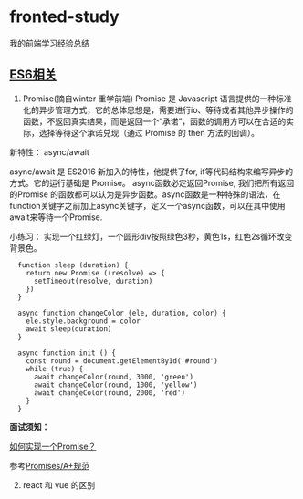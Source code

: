 # fronted-study
 我的前端学习经验总结

## [ES6相关](https://es6.ruanyifeng.com/#README)

1. Promise(摘自winter 重学前端)
  Promise 是 Javascript 语言提供的一种标准化的异步管理方式，它的总体思想是，需要进行io、等待或者其他异步操作的函数，不返回真实结果，而是返回一个“承诺”，函数的调用方可以在合适的实际，选择等待这个承诺兑现（通过 Promise 的 then 方法的回调）。 
  
  新特性： async/await

  async/await 是 ES2016 新加入的特性，他提供了for, if等代码结构来编写异步的方式。它的运行基础是 Promise。
  async函数必定返回Promise, 我们把所有返回的Promise 的函数都可以认为是异步函数。async函数是一种特殊的语法，在function关键字之前加上async关键字，定义一个async函数，可以在其中使用await来等待一个Promise.

  小练习： 实现一个红绿灯，一个圆形div按照绿色3秒，黄色1s，红色2s循环改变背景色。

  ```
    function sleep (duration) {
      return new Promise ((resolve) => {
        setTimeout(resolve, duration)
      })
    }

    async function changeColor (ele, duration, color) {
      ele.style.background = color
      await sleep(duration)
    }

    async function init () {
      const round = document.getElementById('#round')
      while (true) {
        await changeColor(round, 3000, 'green')
        await changeColor(round, 1000, 'yellow')
        await changeColor(round, 2000, 'red')
      }
    }
  ```

  **面试须知：**

  [如何实现一个Promise？](promise.js)
  
  参考[Promises/A+规范](https://www.ituring.com.cn/article/66566)


2. react 和 vue 的区别

